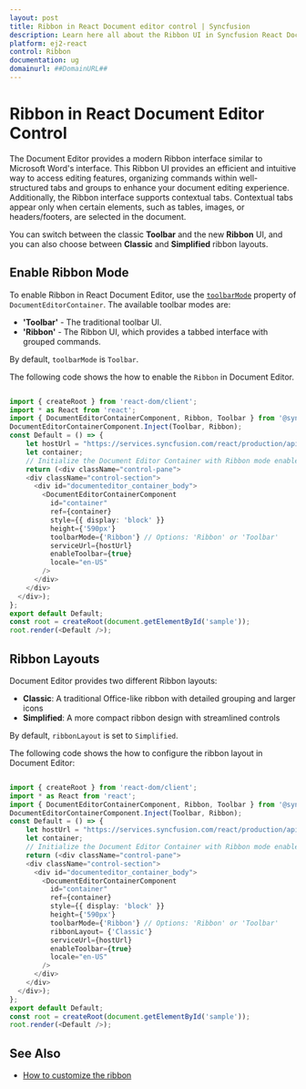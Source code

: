```yaml
---
layout: post
title: Ribbon in React Document editor control | Syncfusion
description: Learn here all about the Ribbon UI in Syncfusion React Document editor control, how to switch between Ribbon and Toolbar modes.
platform: ej2-react
control: Ribbon
documentation: ug
domainurl: ##DomainURL##
---
```


# Ribbon in React Document Editor Control

The Document Editor provides a modern Ribbon interface similar to Microsoft Word's interface. This Ribbon UI provides an efficient and intuitive way to access editing features, organizing commands within well-structured tabs and groups to enhance your document editing experience. Additionally, the Ribbon interface supports contextual tabs. Contextual tabs appear only when certain elements, such as tables, images, or headers/footers, are selected in the document.

You can switch between the classic **Toolbar** and the new **Ribbon** UI, and you can also choose between **Classic** and **Simplified** ribbon layouts.

## Enable Ribbon Mode

To enable Ribbon in React Document Editor, use the [`toolbarMode`](https://ej2.syncfusion.com/react/documentation/api/document-editor-container/#toolbarmode) property of `DocumentEditorContainer`. The available toolbar modes are:

- **'Toolbar'** - The traditional toolbar UI.
- **'Ribbon'** - The Ribbon UI, which provides a tabbed interface with grouped commands.

By default, `toolbarMode` is `Toolbar`.

The following code shows the how to enable the `Ribbon` in Document Editor.

```ts

import { createRoot } from 'react-dom/client';
import * as React from 'react';
import { DocumentEditorContainerComponent, Ribbon, Toolbar } from '@syncfusion/ej2-react-documenteditor';
DocumentEditorContainerComponent.Inject(Toolbar, Ribbon);
const Default = () => {
    let hostUrl = "https://services.syncfusion.com/react/production/api/documenteditor/";
    let container;
    // Initialize the Document Editor Container with Ribbon mode enabled
    return (<div className="control-pane">
    <div className="control-section">
      <div id="documenteditor_container_body">
        <DocumentEditorContainerComponent
          id="container"
          ref={container}
          style={{ display: 'block' }}
          height={'590px'}
          toolbarMode={'Ribbon'} // Options: 'Ribbon' or 'Toolbar'
          serviceUrl={hostUrl}
          enableToolbar={true}
          locale="en-US"
        />
      </div>
    </div>
  </div>);
};
export default Default;
const root = createRoot(document.getElementById('sample'));
root.render(<Default />);
```

## Ribbon Layouts

Document Editor provides two different Ribbon layouts:

- **Classic**: A traditional Office-like ribbon with detailed grouping and larger icons
- **Simplified**: A more compact ribbon design with streamlined controls

By default, `ribbonLayout` is set to `Simplified`. 

The following code shows the how to configure the ribbon layout in Document Editor:

```ts

import { createRoot } from 'react-dom/client';
import * as React from 'react';
import { DocumentEditorContainerComponent, Ribbon, Toolbar } from '@syncfusion/ej2-react-documenteditor';
DocumentEditorContainerComponent.Inject(Toolbar, Ribbon);
const Default = () => {
    let hostUrl = "https://services.syncfusion.com/react/production/api/documenteditor/";
    let container;
    // Initialize the Document Editor Container with Ribbon mode enabled
    return (<div className="control-pane">
    <div className="control-section">
      <div id="documenteditor_container_body">
        <DocumentEditorContainerComponent
          id="container"
          ref={container}
          style={{ display: 'block' }}
          height={'590px'}
          toolbarMode={'Ribbon'} // Options: 'Ribbon' or 'Toolbar'
          ribbonLayout= {'Classic'}
          serviceUrl={hostUrl}
          enableToolbar={true}
          locale="en-US"
        />
      </div>
    </div>
  </div>);
};
export default Default;
const root = createRoot(document.getElementById('sample'));
root.render(<Default />);
```

## See Also

* [How to customize the ribbon](../document-editor/how-to/customize-ribbon)